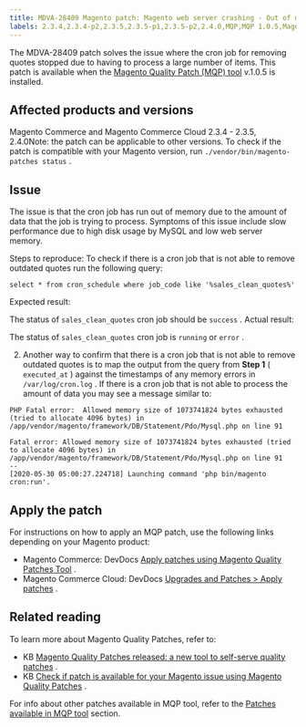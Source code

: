 ```yaml
---
title: MDVA-28409 Magento patch: Magento web server crashing - Out of memory
labels: 2.3.4,2.3.4-p2,2.3.5,2.3.5-p1,2.3.5-p2,2.4.0,MQP,MQP 1.0.5,Magento Commerce,Magento Commerce Cloud,Magento Quality Patches,cron,memory,out of memory,quote,support tools
---
```


The MDVA-28409 patch solves the issue where the cron job for removing quotes stopped due to having to process a large number of items. This patch is available when the [Magento Quality Patch (MQP) tool](https://devdocs.magento.com/guides/v2.4/comp-mgr/patching.html#mqp) v.1.0.5 is installed.

## Affected products and versions

Magento Commerce and Magento Commerce Cloud 2.3.4 - 2.3.5, 2.4.0Note: the patch can be applicable to other versions. To check if the patch is compatible with your Magento version, run `./vendor/bin/magento-patches status` .

## Issue

The issue is that the cron job has run out of memory due to the amount of data that the job is trying to process. Symptoms of this issue include slow performance due to high disk usage by MySQL and low web server memory.

 <span class="wysiwyg-underline">Steps to reproduce:</span> To check if there is a cron job that is not able to remove outdated quotes run the following query:

```clike
select * from cron_schedule where job_code like '%sales_clean_quotes%'
```

 <span class="wysiwyg-underline">Expected result:</span> 

The status of `sales_clean_quotes` cron job should be `success` . <span class="wysiwyg-underline">Actual result:</span> 

The status of `sales_clean_quotes` cron job is `running` or `error` .

2. Another way to confirm that there is a cron job that is not able to remove outdated quotes is to map the output from the query from **Step 1** ( `executed_at` ) against the timestamps of any memory errors in `/var/log/cron.log` . If there is a cron job that is not able to process the amount of data you may see a message similar to:

```clike
PHP Fatal error:  Allowed memory size of 1073741824 bytes exhausted (tried to allocate 4096 bytes) in /app/vendor/magento/framework/DB/Statement/Pdo/Mysql.php on line 91

Fatal error: Allowed memory size of 1073741824 bytes exhausted (tried to allocate 4096 bytes) in /app/vendor/magento/framework/DB/Statement/Pdo/Mysql.php on line 91
--
[2020-05-30 05:00:27.224718] Launching command 'php bin/magento cron:run'.
```

## Apply the patch

For instructions on how to apply an MQP patch, use the following links depending on your Magento product:

* Magento Commerce: DevDocs [Apply patches using Magento Quality Patches Tool](https://devdocs.magento.com/guides/v2.4/comp-mgr/patching/mqp.html) .
* Magento Commerce Cloud: DevDocs [Upgrades and Patches > Apply patches](https://devdocs.magento.com/cloud/project/project-patch.html) .

## Related reading

To learn more about Magento Quality Patches, refer to:

* KB [Magento Quality Patches released: a new tool to self-serve quality patches](https://support.magento.com/hc/en-us/articles/360047139492) .
* KB [Check if patch is available for your Magento issue using Magento Quality Patches](https://support.magento.com/hc/en-us/articles/360047125252) .

For info about other patches available in MQP tool, refer to the [Patches available in MQP tool](https://support.magento.com/hc/en-us/sections/360010506631-Patches-available-in-MQP-tool-) section.